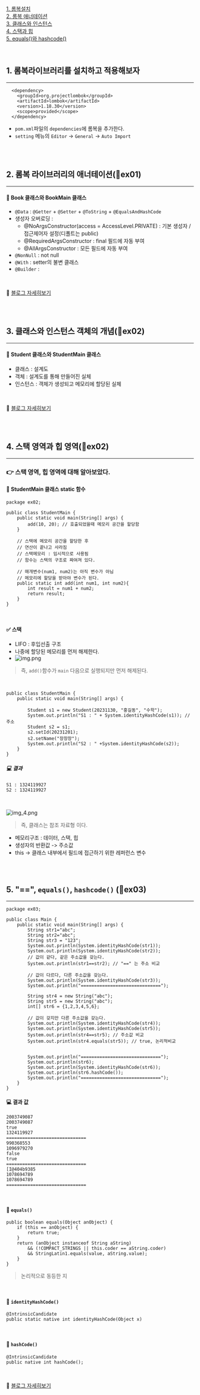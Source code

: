 [1. 롬복설치](#1-롬복라이브러리를-설치하고-적용해보자)<br>
[2. 롬복 애너테이션](#2-롬복-라이브러리의-애너테이션ex01)<br>
[3. 클래스와 인스턴스](#3-클래스와-인스턴스-객체의-개념ex02)<br>
[4. 스택과 힙](#4-스택-영역과-힙-영역ex02)<br>
[5. equals()와 hashcode()](#5--equals-hashcode-ex03)

<br>

## 1. 롬복라이브러리를 설치하고 적용해보자
___
```
  <dependency>
    <groupId>org.projectlombok</groupId>
    <artifactId>lombok</artifactId>
    <version>1.18.30</version>
    <scope>provided</scope>
  </dependency>
```
 - `pom.xml`파일의 `dependencies`에 롬복을 추가한다.
- `setting` 메뉴의 `Editor` -> `General` -> `Auto Import`

<br>
<br>

## 2. 롬복 라이브러리의 애너테이션(📂ex01)
___

#### 💾 Book 클래스와 BookMain 클래스<br>
 
 - `@Data` : `@Getter` +  `@Setter` + `@ToString` + `@EqualsAndHashCode`
 - 생성자 오버로딩 :
   - @NoArgsConstructor(access = AccessLevel.PRIVATE) : 기본 생성자 / 접근제어자 설정(디폴트는 public)
   - @RequiredArgsConstructor : final 필드에 자동 부여
   - @AllArgsConstructor : 모든 필드에 자동 부여
 - `@NonNull` : not null
 - `@With` : setter의 불변 클래스
 - `@Builder` : 

<br>

📕 [블로그 자세히보기](https://velog.io/@dani0817/JAVA-Lombok-%EB%9D%BC%EC%9D%B4%EB%B8%8C%EB%9F%AC%EB%A6%AC)

<br>
<br>

## 3. 클래스와 인스턴스 객체의 개념(📂ex02)
___
#### 💾 Student 클래스와 StudentMain 클래스<br>
 - 클래스 : 설계도
 - 객체 : 설계도를 통해 만들어진 실체
 - 인스턴스 : 객체가 생성되고 메모리에 할당된 실체

<br>

📕 [블로그 자세히보기](https://velog.io/@dani0817/JAVA-%ED%81%B4%EB%9E%98%EC%8A%A4-%EA%B0%9D%EC%B2%B4%EC%9D%B8%EC%8A%A4%ED%84%B4%EC%8A%A4)

 <br>
<br>

## 4. 스택 영역과 힙 영역(📂ex02)
___

### 👉 스택 영역, 힙 영역에 대해 알아보았다.<br>
#### 💾 StudentMain 클래스 static 함수
````
package ex02;

public class StudentMain {
    public static void main(String[] args) {
        add(10, 20); // 호출되었을때 메모리 공간을 할당함
    }

    // 스택에 메모리 공간을 할당한 후
    // 연산이 끝나고 사라짐
    // 스택메모리 : 임시적으로 사용됨
    // 함수는 스택의 구조로 짜여져 있다.
    
    // 매개변수(num1, num2)는 아직 변수가 아님
    // 메모리에 할당을 받아야 변수가 된다.
    public static int add(int num1, int num2){
        int result = num1 + num2;
        return result;
    }
}
````
<br>

#### ✅ 스택
- LIFO : 후입선출 구조
- 나중에 할당된 메모리를 먼저 해제한다.
- ![img.png](src/main/java/ex01/img.png)
> 즉, `add()`함수가 `main` 다음으로 실행되지만 먼저 해제된다.

<br>

```
public class StudentMain {
    public static void main(String[] args) {

        Student s1 = new Student(20231130, "홍길동", "수학");
        System.out.println("S1 : " + System.identityHashCode(s1)); // 주소
        Student s2 = s1;
        s2.setId(20231201);
        s2.setName("장장장");
        System.out.println("S2 : " +System.identityHashCode(s2));
    }
}
```
##### 💻 결과
```
S1 : 1324119927
S2 : 1324119927
```

<br>

![img_4.png](src/main/java/ex01/img_4.png)
> 즉, 클래스는 참조 자료형 이다.

- 메모리구조 : 데이터, 스택, 힙
- 생성자의 반환값 -> 주소값
- this -> 클래스 내부에서 필드에 접근하기 위한 레퍼런스 변수

<br>
<br>



## 5. "==", `equals()`, `hashcode()` (📂ex03)
___

````
package ex03;

public class Main {
    public static void main(String[] args) {
        String str1="abc";
        String str2="abc";
        String str3 = "123";
        System.out.println(System.identityHashCode(str1));
        System.out.println(System.identityHashCode(str2));
        // 값이 같다, 같은 주소값을 갖는다.
        System.out.println(str1==str2); // "==" 는 주소 비교

        // 값이 다르다, 다른 주소값을 갖는다.
        System.out.println(System.identityHashCode(str3));
        System.out.println("==============================");

        String str4 = new String("abc");
        String str5 = new String("abc");
        int[] str6 = {1,2,3,4,5,6};

        // 값이 갖지만 다른 주소값을 갖는다.
        System.out.println(System.identityHashCode(str4));
        System.out.println(System.identityHashCode(str5));
        System.out.println(str4==str5); // 주소값 비교
        System.out.println(str4.equals(str5)); // true, 논리적비교


        System.out.println("==============================");
        System.out.println(str6);
        System.out.println(System.identityHashCode(str6));
        System.out.println(str6.hashCode());
        System.out.println("==============================");
    }
}
````
#### 💻 결과 값
```
2003749087
2003749087
true
1324119927
==============================
990368553
1096979270
false
true
==============================
[I@404b9385
1078694789
1078694789
==============================
```
<br>

#### 💾 `equals()`
```
public boolean equals(Object anObject) {
    if (this == anObject) {
        return true;
    }
    return (anObject instanceof String aString)
        && (!COMPACT_STRINGS || this.coder == aString.coder)
        && StringLatin1.equals(value, aString.value);
    }
}
```
> 논리적으로 동등한 지

<br>

#### 💾 `identityHashCode()`
```
@IntrinsicCandidate
public static native int identityHashCode(Object x)
```
<br>

#### 💾 `hashCode()`
```
@IntrinsicCandidate
public native int hashCode();
```
<br>

📕 [블로그 자세히보기](https://velog.io/@dani0817/JAVA-hashcode-equals-%EC%9E%AC%EC%A0%95%EC%9D%98%EC%99%80-%EB%A9%94%EB%AA%A8%EB%A6%AC-%EC%A3%BC%EC%86%8C)



